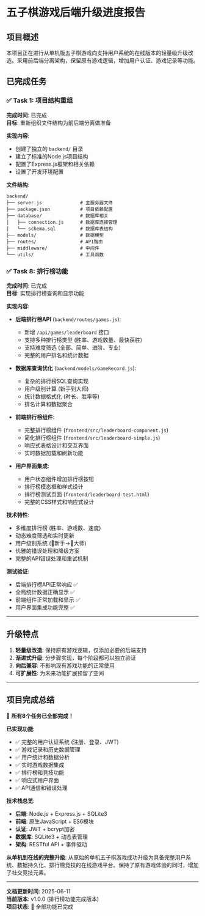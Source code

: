 # 五子棋游戏后端升级进度报告

## 项目概述

本项目正在进行从单机版五子棋游戏向支持用户系统的在线版本的轻量级升级改造。采用前后端分离架构，保留原有游戏逻辑，增加用户认证、游戏记录等功能。

## 已完成任务

### ✅ Task 1: 项目结构重组
**完成时间**: 已完成  
**目标**: 重新组织文件结构为前后端分离做准备

**实现内容**:
- 创建了独立的 `backend/` 目录
- 建立了标准的Node.js项目结构
- 配置了Express.js框架和相关依赖
- 设置了开发环境配置

**文件结构**:
```
backend/
├── server.js              # 主服务器文件
├── package.json           # 项目依赖配置
├── database/              # 数据库相关
│   ├── connection.js      # 数据库连接管理
│   └── schema.sql         # 数据库表结构
├── models/                # 数据模型
├── routes/                # API路由
├── middleware/            # 中间件
└── utils/                 # 工具函数
```


### ✅ Task 8: 排行榜功能  
**完成时间**: 已完成  
**目标**: 实现排行榜查询和显示功能

**实现内容**:
- **后端排行榜API** (`backend/routes/games.js`):
  - 新增 `/api/games/leaderboard` 接口
  - 支持多种排行榜类型 (胜率、游戏数量、最快获胜)
  - 支持难度筛选 (全部、简单、进阶、专业)
  - 完整的用户排名和统计数据

- **数据库查询优化** (`backend/models/GameRecord.js`):
  - 复杂的排行榜SQL查询实现
  - 用户级别计算 (新手到大师)
  - 统计数据格式化 (时长、胜率等)
  - 排名计算和数据聚合

- **前端排行榜组件**:
  - 完整排行榜组件 (`frontend/src/leaderboard-component.js`)
  - 简化排行榜组件 (`frontend/src/leaderboard-simple.js`)
  - 响应式表格设计和交互界面
  - 实时数据加载和刷新功能

- **用户界面集成**:
  - 用户状态组件增加排行榜按钮
  - 排行榜模态框和样式设计
  - 排行榜测试页面 (`frontend/leaderboard-test.html`)
  - 完整的CSS样式和响应式设计

**技术特性**:
- 多维度排行榜 (胜率、游戏数、速度)
- 动态难度筛选和实时更新
- 用户级别系统 (🐣新手→👑大师)
- 优雅的错误处理和降级方案
- 完整的API错误处理和重试机制

**测试验证**:
- 后端排行榜API正常响应 ✅
- 全局统计数据正确显示 ✅
- 前端组件正常加载和显示 ✅
- 用户界面集成功能完整 ✅

---

## 升级特点

1. **轻量级改造**: 保持原有游戏逻辑，仅添加必要的后端支持
2. **渐进式升级**: 分步骤实现，每个阶段都可以独立验证
3. **向后兼容**: 不影响现有游戏功能的正常使用
4. **可扩展性**: 为未来功能扩展预留了空间

---

## 项目完成总结

🎉 **所有8个任务已全部完成！**

**已实现功能**:
- ✅ 完整的用户认证系统 (注册、登录、JWT)
- ✅ 游戏记录和历史数据管理
- ✅ 用户统计和数据分析
- ✅ 实时游戏数据集成
- ✅ 排行榜和竞技功能
- ✅ 响应式用户界面
- ✅ API通信和错误处理

**技术栈总览**:
- **后端**: Node.js + Express.js + SQLite3
- **前端**: 原生JavaScript + ES6模块
- **认证**: JWT + bcrypt加密
- **数据库**: SQLite3 + 动态表管理
- **架构**: RESTful API + 事件驱动

**从单机到在线的完整升级**:
从原始的单机五子棋游戏成功升级为具备完整用户系统、数据持久化、排行榜竞技的在线游戏平台。保持了原有游戏体验的同时，增加了社交竞技元素。

---

**文档更新时间**: 2025-06-11  
**当前版本**: v1.0.0 (排行榜功能完成版本)  
**项目状态**: 🎉 全部功能已完成

